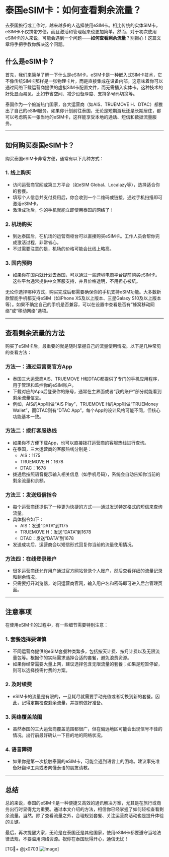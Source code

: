 # 泰国eSIM卡：如何查看剩余流量？

去泰国旅行或工作时，越来越多的人选择使用eSIM卡。相比传统的实体SIM卡，eSIM卡不仅携带方便，而且激活和管理起来也更加简单。然而，对于初次使用eSIM卡的人来说，可能会遇到一个问题——**如何查看剩余流量**？别担心！这篇文章将手把手教你解决这个问题。

## 什么是eSIM卡？

首先，我们来简单了解一下什么是eSIM卡。eSIM卡是一种嵌入式SIM卡技术，它不像传统SIM卡那样是一张物理卡片，而是直接集成在设备内部。这意味着你可以通过网络下载运营商提供的虚拟SIM卡配置文件，而无需插入实体卡。这种技术的好处显而易见，比如节省空间、减少设备厚度、支持多号码切换等。

泰国作为一个旅游热门国家，各大运营商（如AIS、TRUEMOVE H、DTAC）都推出了自己的eSIM服务。如果你计划前往泰国，无论是短期游玩还是长期居住，都可以考虑购买一张当地的eSIM卡，这样能享受本地的通话、短信和数据流量服务。

---

## 如何购买泰国eSIM卡？

购买泰国eSIM卡非常方便，通常有以下几种方式：

### 1. **线上购买**
   - 访问运营商官网或第三方平台（如eSIM Global、Localazy等），选择适合你的套餐。
   - 填写个人信息并支付费用后，你会收到一个二维码或链接，通过手机扫描即可激活eSIM卡。
   - 激活成功后，你的手机就能立即使用泰国的网络了！

### 2. **机场购买**
   - 到达泰国后，在机场的运营商柜台可以直接购买eSIM卡。工作人员会帮你完成激活过程，非常省心。
   - 不过需要注意的是，机场的价格可能会比线上略高。

### 3. **国内预购**
   - 如果你在国内就计划去泰国，可以通过一些跨境电商平台提前购买eSIM卡。这些平台通常提供中文客服支持，并且价格透明，不用担心被坑。

无论你选择哪种方式，购买完成后都需要确保你的手机支持eSIM功能。大多数新款智能手机都支持eSIM（如iPhone XS及以上版本、三星Galaxy S10及以上版本等）。如果不确定自己的手机是否兼容，可以在设置中查看是否有“蜂窝移动网络”或“移动网络”选项。

---

## 查看剩余流量的方法

购买了eSIM卡后，最重要的就是随时掌握自己的流量使用情况。以下是几种常见的查看方法：

### 方法一：通过运营商官方App
   - 泰国三大运营商AIS、TRUEMOVE H和DTAC都提供了专门的手机应用程序，用于管理和监控你的eSIM账户。
   - 下载对应的App后登录你的账号，通常在主界面或者“我的账户”部分就能看到剩余流量信息。
   - 例如，AIS的App叫做“AIS Play”，TRUEMOVE H的App叫做“TRUEMoney Wallet”，而DTAC则有“DTAC App”。每个App的设计风格可能不同，但核心功能基本一致。

### 方法二：拨打客服热线
   - 如果你不方便下载App，也可以直接拨打运营商的客服热线进行查询。
   - 在泰国，三大运营商的客服热线分别是：
     - AIS：1175
     - TRUEMOVE H：1678
     - DTAC：1678
   - 拨通后按照语音提示输入相关信息（如手机号码），系统会自动告知你当前的剩余流量和余额。

### 方法三：发送短信指令
   - 每个运营商还提供了一种更为快捷的方式——通过发送特定格式的短信来查询流量。
   - 具体指令如下：
     - AIS：发送“DATA”到1175
     - TRUEMOVE H：发送“DATA”到1678
     - DTAC：发送“DATA”到1678
   - 发送成功后，运营商会以短信形式回复你当前的流量使用情况。

### 方法四：在线登录账户
   - 很多运营商还允许用户通过官方网站登录个人账户，然后查看详细的流量记录和剩余情况。
   - 只需要打开浏览器，访问运营商官网，输入用户名和密码即可进入后台管理页面。

---

## 注意事项

在使用eSIM卡的过程中，有一些细节需要特别注意：

### 1. **套餐选择要谨慎**
   - 不同运营商提供的eSIM套餐种类繁多，包括按天计费、按月计费以及无限流量包等。根据你的实际需求选择合适的套餐，避免浪费资源。
   - 如果你经常需要大量上网，建议选择包含无限流量的套餐；如果是短暂停留，则可以选择按需付费的方案。

### 2. **及时续费**
   - eSIM卡的流量是有限的，一旦耗尽就需要手动充值或者切换到新的套餐。因此，记得定期检查剩余流量，并提前做好准备。

### 3. **网络覆盖范围**
   - 虽然泰国的三大运营商覆盖范围都很广，但在偏远地区可能会出现信号不佳的情况。出行前最好确认一下目的地的网络状况。

### 4. **语言障碍**
   - 如果你是第一次接触泰国的eSIM卡，可能会遇到语言上的困难。建议事先准备好翻译工具或者向懂泰语的朋友请教。

---

## 总结

总的来说，泰国的eSIM卡是一种便捷又高效的通讯解决方案，尤其是在旅行或商务出行时显得尤为重要。通过本文介绍的方法，相信你已经掌握了如何轻松查看剩余流量。当然，除了查看流量之外，合理规划套餐、关注运营商活动也是提升体验的关键。

最后，再次提醒大家，无论是在泰国还是其他国家，使用eSIM卡都要遵守当地法律法规，不要滥用网络资源。祝你在泰国玩得开心，通信无忧！

[TG💪+ @jx0703 ![Image](https://github.com/user-attachments/assets/dbca1d08-cadb-493c-b0ec-ad6f7a83f270)]